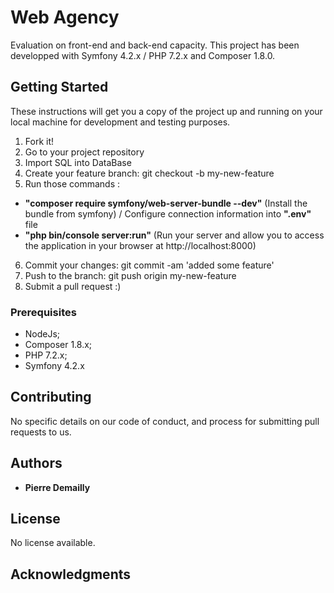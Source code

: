 # Web Agency

Evaluation on front-end and back-end capacity.
This project has been developped with Symfony 4.2.x / PHP 7.2.x and Composer 1.8.0.

## Getting Started

These instructions will get you a copy of the project up and running on your local machine for development and testing purposes.

1. Fork it!
2. Go to your project repository
3. Import SQL into DataBase
4. Create your feature branch: git checkout -b my-new-feature
5. Run those commands : 
  * **"composer require symfony/web-server-bundle --dev"** (Install the bundle from symfony)
  / Configure connection information into **".env"** file
  * **"php bin/console server:run"** (Run your server and allow you to access the application in your browser at             http://localhost:8000)
6. Commit your changes: git commit -am 'added some feature'
7. Push to the branch: git push origin my-new-feature
8. Submit a pull request :)

### Prerequisites

- NodeJs;
- Composer 1.8.x;
- PHP 7.2.x;
- Symfony 4.2.x

## Contributing

No specific details on our code of conduct, and process for submitting pull requests to us.

## Authors

* **Pierre Demailly**

## License

No license available.

## Acknowledgments
